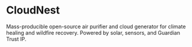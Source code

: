 # CloudNest
Mass-producible open-source air purifier and cloud generator for climate healing and wildfire recovery. Powered by solar, sensors, and Guardian Trust IP.
